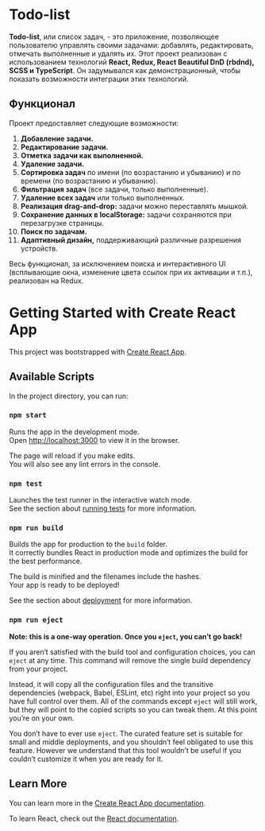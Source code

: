 # Todo-list

**Todo-list**, или список задач, - это приложение, позволяющее пользователю управлять своими задачами: добавлять, редактировать, отмечать выполненные и удалять их. Этот проект реализован с использованием технологий **React, Redux, React Beautiful DnD (rbdnd), SCSS и TypeScript**. Он задумывался как демонстрационный, чтобы показать возможности интеграции этих технологий.

## Функционал

Проект предоставляет следующие возможности:

1. **Добавление задачи.**
2. **Редактирование задачи.**
3. **Отметка задачи как выполненной.**
4. **Удаление задачи.**
5. **Сортировка задач** по имени (по возрастанию и убыванию) и по времени (по возрастанию и убыванию).
6. **Фильтрация задач** (все задачи, только выполненные).
7. **Удаление всех задач** или только выполненных.
8. **Реализация drag-and-drop:** задачи можно переставлять мышкой.
9. **Сохранение данных в localStorage:** задачи сохраняются при перезагрузке страницы.
10. **Поиск по задачам.**
11. **Адаптивный дизайн,** поддерживающий различные разрешения устройств.

Весь функционал, за исключением поиска и интерактивного UI (всплывающие окна, изменение цвета ссылок при их активации и т.п.), реализован на Redux.

# Getting Started with Create React App

This project was bootstrapped with [Create React App](https://github.com/facebook/create-react-app).

## Available Scripts

In the project directory, you can run:

### `npm start`

Runs the app in the development mode.\
Open [http://localhost:3000](http://localhost:3000) to view it in the browser.

The page will reload if you make edits.\
You will also see any lint errors in the console.

### `npm test`

Launches the test runner in the interactive watch mode.\
See the section about [running tests](https://facebook.github.io/create-react-app/docs/running-tests) for more information.

### `npm run build`

Builds the app for production to the `build` folder.\
It correctly bundles React in production mode and optimizes the build for the best performance.

The build is minified and the filenames include the hashes.\
Your app is ready to be deployed!

See the section about [deployment](https://facebook.github.io/create-react-app/docs/deployment) for more information.

### `npm run eject`

**Note: this is a one-way operation. Once you `eject`, you can’t go back!**

If you aren’t satisfied with the build tool and configuration choices, you can `eject` at any time. This command will remove the single build dependency from your project.

Instead, it will copy all the configuration files and the transitive dependencies (webpack, Babel, ESLint, etc) right into your project so you have full control over them. All of the commands except `eject` will still work, but they will point to the copied scripts so you can tweak them. At this point you’re on your own.

You don’t have to ever use `eject`. The curated feature set is suitable for small and middle deployments, and you shouldn’t feel obligated to use this feature. However we understand that this tool wouldn’t be useful if you couldn’t customize it when you are ready for it.

## Learn More

You can learn more in the [Create React App documentation](https://facebook.github.io/create-react-app/docs/getting-started).

To learn React, check out the [React documentation](https://reactjs.org/).
